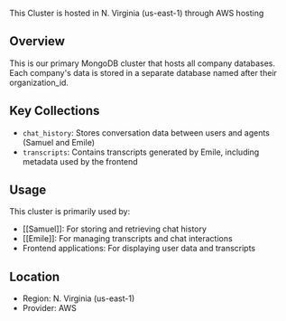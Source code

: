 This Cluster is hosted in N. Virginia (us-east-1) through AWS hosting

## Overview
This is our primary MongoDB cluster that hosts all company databases. Each company's data is stored in a separate database named after their organization_id.

## Key Collections
- `chat_history`: Stores conversation data between users and agents (Samuel and Emile)
- `transcripts`: Contains transcripts generated by Emile, including metadata used by the frontend

## Usage
This cluster is primarily used by:
- [[Samuel]]: For storing and retrieving chat history
- [[Emile]]: For managing transcripts and chat interactions
- Frontend applications: For displaying user data and transcripts

## Location
- Region: N. Virginia (us-east-1)
- Provider: AWS